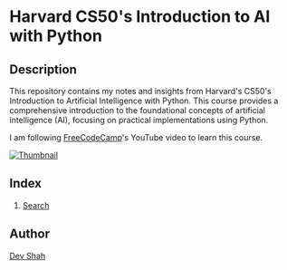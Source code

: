 # Harvard CS50's Introduction to AI with Python

## Description
This repository contains my notes and insights from Harvard's CS50's Introduction to Artificial Intelligence with Python. This course provides a comprehensive introduction to the foundational concepts of artificial intelligence (AI), focusing on practical implementations using Python.

I am following [FreeCodeCamp](https://www.youtube.com/@freecodecamp)'s YouTube video to learn this course.

[![Thumbnail](https://img.youtube.com/vi/5NgNicANyqM/0.jpg)](https://youtu.be/5NgNicANyqM)

## Index

1. [Search](./Search.md)

## Author

[Dev Shah](https://github.com/busycaesar)
